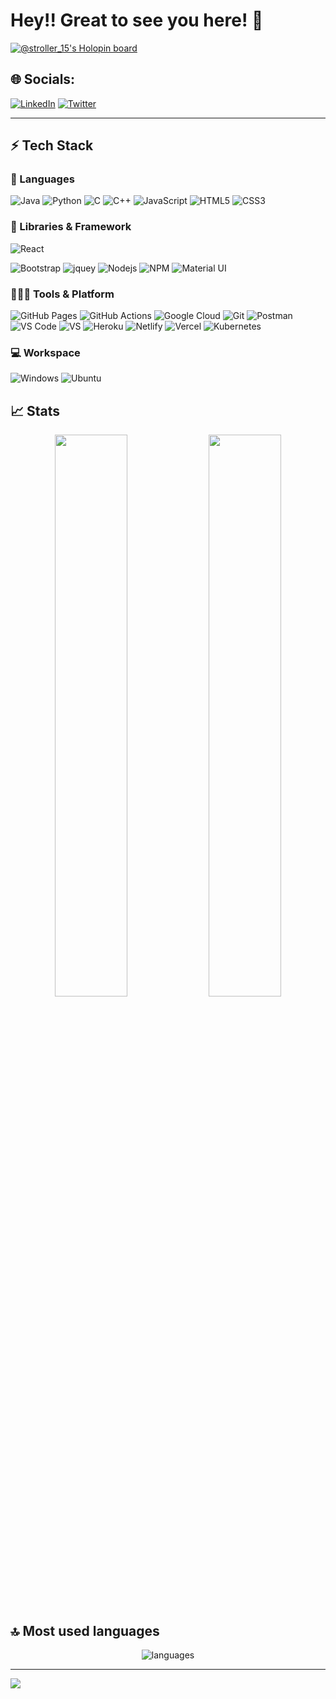  # Hey!! Great to see you here! 👋

[![@stroller_15's Holopin board](https://holopin.me/stroller_15)](https://holopin.io/@stroller_15)

## 🌐 Socials:
[![LinkedIn](https://img.shields.io/badge/LinkedIn-%230077B5.svg?logo=linkedin&logoColor=white)](https://linkedin.com/in/shubham-verma-314285184) [![Twitter](https://img.shields.io/badge/Twitter-%231DA1F2.svg?logo=Twitter&logoColor=white)](https://twitter.com/Verma_shubham9) 

<hr>


## ⚡ Tech Stack

### 🚀 Languages

![Java](https://img.shields.io/badge/Java-ED8B00?style=for-the-badge&logo=java&logoColor=white)
![Python](https://img.shields.io/badge/Python-FFD43B?style=for-the-badge&logo=python&logoColor=306998)
![C](https://img.shields.io/badge/C-00599C?style=for-the-badge&logo=c&logoColor=white)
![C++](https://img.shields.io/badge/C%2B%2B-00599C?style=for-the-badge&logo=c%2B%2B&logoColor=white)
![JavaScript](https://img.shields.io/badge/JavaScript-323330?style=for-the-badge&logo=javascript&logoColor=F7DF1E)
![HTML5](https://img.shields.io/badge/HTML5-E34F26?style=for-the-badge&logo=html5&logoColor=white)
![CSS3](https://img.shields.io/badge/CSS3-1572B6?style=for-the-badge&logo=css3&logoColor=white)

### 🧩 Libraries & Framework

![React](https://img.shields.io/badge/React-20232A?style=for-the-badge&logo=react&logoColor=61DAFB)

![Bootstrap](https://img.shields.io/badge/Bootstrap-563D7C?style=for-the-badge&logo=bootstrap&logoColor=white)
![jquey](https://img.shields.io/badge/jQuery-0769AD?style=for-the-badge&logo=jquery&logoColor=white)
![Nodejs](https://img.shields.io/badge/Node.js-339933?style=for-the-badge&logo=nodedotjs&logoColor=white)
![NPM](https://img.shields.io/badge/npm-CB3837?style=for-the-badge&logo=npm&logoColor=white)
![Material UI](https://img.shields.io/badge/Material--UI-0081CB?style=for-the-badge&logo=material-ui&logoColor=white)


### 🧑🏻‍💻 Tools & Platform

![GitHub Pages](https://img.shields.io/badge/GitHub_Pages-100000?style=for-the-badge&logo=github&logoColor=white)
![GitHub Actions](https://img.shields.io/badge/GitHub_Actions-2088FF?style=for-the-badge&logo=github-actions&logoColor=white)
![Google Cloud](https://img.shields.io/badge/Google_Cloud-4285F4?style=for-the-badge&logo=google-cloud&logoColor=white)
![Git](https://img.shields.io/badge/Git-F05032?style=for-the-badge&logo=git&logoColor=white)
![Postman](https://img.shields.io/badge/Postman-FF6C37?style=for-the-badge&logo=Postman&logoColor=white)
![VS Code](https://img.shields.io/badge/Visual_Studio_Code-0078D4?style=for-the-badge&logo=visual%20studio%20code&logoColor=white)
![VS](https://img.shields.io/badge/Visual_Studio-5C2D91?style=for-the-badge&logo=visual%20studio&logoColor=white)
![Heroku](https://img.shields.io/badge/Heroku-430098?style=for-the-badge&logo=heroku&logoColor=white)
![Netlify](https://img.shields.io/badge/Netlify-00C7B7?style=for-the-badge&logo=netlify&logoColor=white)
![Vercel](https://img.shields.io/badge/Vercel-000000?style=for-the-badge&logo=vercel&logoColor=white)
![Kubernetes](https://img.shields.io/badge/kubernetes-326ce5.svg?&style=for-the-badge&logo=kubernetes&logoColor=white)

### 💻 Workspace

![Windows](https://img.shields.io/badge/Windows-0078D6?style=for-the-badge&logo=windows&logoColor=white)
![Ubuntu](https://img.shields.io/badge/Ubuntu-E95420?style=for-the-badge&logo=ubuntu&logoColor=white)

## 📈 Stats

<p align="center">
  <img width="48%" src="https://github-readme-stats.vercel.app/api?username=Stroller15&show_icons=true&hide_border=true&theme=radical" />
  <img width="48%" src="https://github-readme-streak-stats.herokuapp.com/?user=Stroller15&hide_border=true&theme=radical" />
</p>


## 🔝 Most used languages
<p align="center">
  <img alt="languages" src="https://github-readme-stats.vercel.app/api/top-langs/?username=Stroller15&layout=compact&hide_border=true&theme=radical" />
</p>

---
[![](https://visitcount.itsvg.in/api?id=Stroller15&icon=0&color=0)](https://visitcount.itsvg.in)
